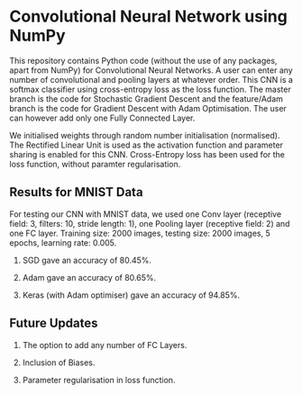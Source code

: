 # Convolutional Neural Network using NumPy
This repository contains Python code (without the use of any packages, apart from NumPy) for Convolutional Neural Networks. A user can enter any number of convolutional and pooling layers at whatever order. This CNN is a softmax classifier using cross-entropy loss as the loss function. The master branch is the code for Stochastic Gradient Descent and the feature/Adam branch is the code for Gradient Descent with Adam Optimisation. The user can however add only one Fully Connected Layer.

We initialised weights through random number initialisation (normalised). The Rectified Linear Unit is used as the activation function and parameter sharing is enabled for this CNN. Cross-Entropy loss has been used for the loss function, without paramter regularisation.

## Results for MNIST Data
For testing our CNN with MNIST data, we used one Conv layer (receptive field: 3, filters: 10, stride length: 1), one Pooling layer (receptive field: 2) and one FC layer. Training size: 2000 images, testing size: 2000 images, 5 epochs, learning rate: 0.005.

1. SGD gave an accuracy of 80.45%.

2. Adam gave an accuracy of 80.65%.

3. Keras (with Adam optimiser) gave an accuracy of 94.85%.

## Future Updates
1. The option to add any number of FC Layers. 

2. Inclusion of Biases.

3. Parameter regularisation in loss function.
